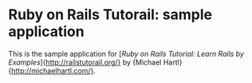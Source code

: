 # Ruby on Rails Tutorail: sample application

This is the sample application for
[*Ruby on Rails Tutorial: Learn Rails by Examples*]{http://railstutorail.org/}
by {Michael Hartl} {http://michaelhartl.com/}.